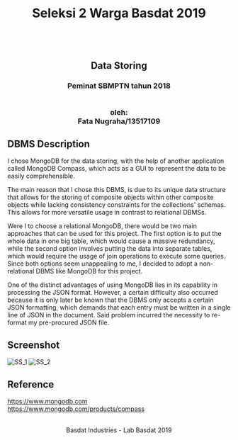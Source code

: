 <h1 align="center">
  <br>
  Seleksi 2 Warga Basdat 2019
  <br>
  <br>
</h1>

<h2 align="center">
  <br>
  Data Storing
</h2>

<h3 align="center">
  Peminat SBMPTN tahun 2018
  <br>
  <br>
  <br>
  oleh:
  <br>
  Fata Nugraha/13517109
  <br>
</h3>


## DBMS Description

I chose MongoDB for the data storing, with the help of another application called MongoDB Compass, which acts as a GUI to represent the data to be easily comprehensible.

The main reason that I chose this DBMS, is due to its unique data structure that allows for the storing of composite objects within other composite objects while lacking consistency constraints for the collections' schemas. This allows for more versatile usage in contrast to relational DBMSs.

Were I to choose a relational MongoDB, there would be two main approaches that can be used for this project. The first option is to put the whole data in one big table, which would cause a massive redundancy, while the second option involves putting the data into separate tables, which would require the usage of join operations to execute some queries. Since both options seem unappealing to me, I decided to adopt a non-relational DBMS like MongoDB for this project.

One of the distinct advantages of using MongoDB lies in its capability in processing the JSON format. However, a certain difficulty also occurred because it is only later be known that the DBMS only accepts a certain JSON formatting, which demands that each entry must be written in a single line of JSON in the document. Said problem incurred the necessity to re-format my pre-procured JSON file.

## Screenshot
![SS_1](https://github.com/Ft-N/Seleksi-2019-Tugas-2/blob/master/screenshots/ss1.png)
![SS_2](https://github.com/Ft-N/Seleksi-2019-Tugas-2/blob/master/screenshots/ss2.png)

## Reference
https://www.mongodb.com
<br>
https://www.mongodb.com/products/compass

<p align="center">
  <br>
  Basdat Industries - Lab Basdat 2019
  <br>
  <br>
</p>
